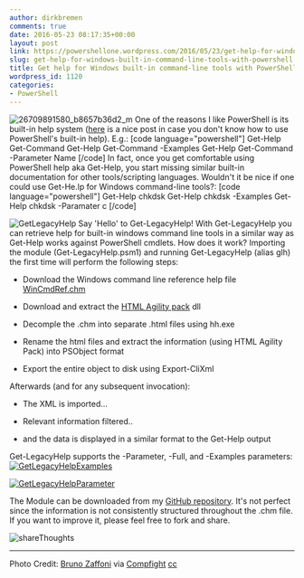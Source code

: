 ```yaml
---
author: dirkbremen
comments: true
date: 2016-05-23 08:17:35+00:00
layout: post
link: https://powershellone.wordpress.com/2016/05/23/get-help-for-windows-built-in-command-line-tools-with-powershell/
slug: get-help-for-windows-built-in-command-line-tools-with-powershell
title: Get help for Windows built-in command-line tools with PowerShell
wordpress_id: 1120
categories:
- PowerShell
---
```


![26709891580_b8657b36d2_m](https://powershellone.files.wordpress.com/2016/05/26709891580_b8657b36d2_m.jpg)
One of the reasons I like PowerShell is its built-in help system ([here](http://www.darkoperator.com/blog/2013/1/15/powershell-basicsusing-the-help-subsystem.html) is a nice post in case you don't know how to use PowerShell's built-in help). E.g.:
[code language="powershell"]
Get-Help Get-Command
Get-Help Get-Command -Examples
Get-Help Get-Command -Parameter Name
[/code]
In fact, once you get comfortable using PowerShell help aka Get-Help, you start missing similar built-in documentation for other tools/scripting languages. Wouldn't it be nice if one could use Get-He.lp for Windows command-line tools?:
[code language="powershell"]
Get-Help chkdsk
Get-Help chkdsk -Examples
Get-Help chkdsk -Paramater c
[/code]

![GetLegacyHelp](https://powershellone.files.wordpress.com/2016/05/getlegacyhelp.png)
Say 'Hello' to Get-LegacyHelp! With Get-LegacyHelp you can retrieve help for built-in windows command line tools in a similar way as Get-Help works against PowerShell cmdlets. 
How does it work? Importing the module (Get-LegacyHelp.psm1) and running Get-LegacyHelp (alias glh) the first time will perform the following steps:



	
  * Download the Windows command line reference help file [WinCmdRef.chm](https://www.microsoft.com/en-ie/download/details.aspx?id=2632)

	
  * Download and extract the [HTML Agility pack](https://htmlagilitypack.codeplex.com/) dll

	
  * Decomple the .chm into separate .html files using hh.exe

	
  * Rename the html files and extract the information (using HTML Agility Pack) into PSObject format

	
  * Export the entire object to disk using Export-CliXml



Afterwards (and for any subsequent invocation):


  * The XML is imported...


  * Relevant information filtered..


  * and the data is displayed in a similar format to the Get-Help output


Get-LegacyHelp supports the -Parameter, -Full, and -Examples parameters:
[![GetLegacyHelpExamples](https://powershellone.files.wordpress.com/2016/05/getlegacyhelpexamples.png)](https://powershellone.files.wordpress.com/2016/05/getlegacyhelpexamples.png)

[![GetLegacyHelpParameter](https://powershellone.files.wordpress.com/2016/05/getlegacyhelpparameter.png)](https://powershellone.files.wordpress.com/2016/05/getlegacyhelpparameter.png)

The Module can be downloaded from my [GitHub repository](https://github.com/DBremen/PowerShellScripts/tree/master/functions). It's not perfect since the information is not consistently structured throughout the .chm file. If you want to improve it, please feel free to fork and share.

![shareThoughts](https://powershellone.files.wordpress.com/2015/10/sharethoughts.jpg)



* * *



Photo Credit: [Bruno Zaffoni](https://www.flickr.com/photos/78678985@N04/26709891580/) via [Compfight](http://compfight.com) [cc](https://creativecommons.org/licenses/by-nc-sa/2.0/)
